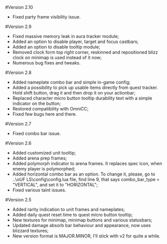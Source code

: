 #Version 2.10

- Fixed party frame visibility issue.


#Version 2.9

- Fixed massive memory leak in aura tracker module;
- Added an option to disable player, target and focus castbars;
- Added an option to disable tooltip module;
- Removed clock form top right corner, reskinned and repositioned blizz clock on minimap is used instead of it now;
- Numerous bug fixes and tweaks.

#Version 2.8

- Added nameplate combo bar and simple in-game config;
- Added a possibility to pick up usable items directly from quest tracker. Hold shift button, drag it and then drop it on your actionbar;
- Replaced character micro button tooltip durability text with a simple indicator on the button;
- Restored compatibility with OmniCC;
- Fixed few bugs here and there.

#Version 2.7

- Fixed combo bar issue.

#Version 2.6

- Added customized unit tooltip;
- Added arena prep frames;
- Added polymorph indicator to arena frames. It replaces spec icon, when enemy player is polymorphed;
- Added horizontal combo bar as an option. To change it, please, go to ..\oUF LS\config\config.lua file, find line 9, that says combo_bar_type = "VERTICAL", and set it to "HORIZONTAL";
- Fixed various taint issues.

#Version 2.5

- Added rarity indication to unit frames and nameplates;
- Added daily quest reset time to quest micro button tooltip;
- New textures for minimap, minimap buttons and various statusbars;
- Updated damage absorb bar behaviour and appearance, now uses blizzard textures;
- New version format is MAJOR.MINOR, I'll stick with v2 for quite a while.
